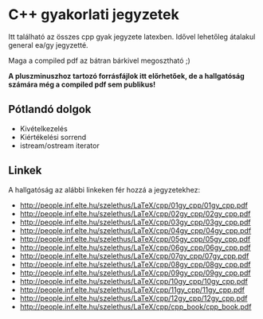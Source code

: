 ﻿# C++ gyakorlati jegyzetek
Itt található az összes cpp gyak jegyzete latexben. Idővel lehetőleg átalakul general ea/gy jegyzetté.

Maga a compiled pdf az bátran bárkivel megosztható ;)

**A pluszminuszhoz tartozó forrásfájlok itt előrhetőek, de a hallgatóság számára még a compiled pdf sem publikus!**

## Pótlandó dolgok

* Kivételkezelés
* Kiértékelési sorrend
* istream/ostream iterator

## Linkek

A hallgatóság az alábbi linkeken fér hozzá a jegyzetekhez:
* http://people.inf.elte.hu/szelethus/LaTeX/cpp/01gy_cpp/01gy_cpp.pdf
* http://people.inf.elte.hu/szelethus/LaTeX/cpp/02gy_cpp/02gy_cpp.pdf
* http://people.inf.elte.hu/szelethus/LaTeX/cpp/03gy_cpp/03gy_cpp.pdf
* http://people.inf.elte.hu/szelethus/LaTeX/cpp/04gy_cpp/04gy_cpp.pdf
* http://people.inf.elte.hu/szelethus/LaTeX/cpp/05gy_cpp/05gy_cpp.pdf
* http://people.inf.elte.hu/szelethus/LaTeX/cpp/06gy_cpp/06gy_cpp.pdf
* http://people.inf.elte.hu/szelethus/LaTeX/cpp/07gy_cpp/07gy_cpp.pdf
* http://people.inf.elte.hu/szelethus/LaTeX/cpp/08gy_cpp/08gy_cpp.pdf
* http://people.inf.elte.hu/szelethus/LaTeX/cpp/09gy_cpp/09gy_cpp.pdf
* http://people.inf.elte.hu/szelethus/LaTeX/cpp/10gy_cpp/10gy_cpp.pdf
* http://people.inf.elte.hu/szelethus/LaTeX/cpp/11gy_cpp/11gy_cpp.pdf
* http://people.inf.elte.hu/szelethus/LaTeX/cpp/12gy_cpp/12gy_cpp.pdf
* http://people.inf.elte.hu/szelethus/LaTeX/cpp/cpp_book/cpp_book.pdf
